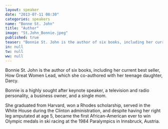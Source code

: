 ```yaml
---
layout: speaker
date: "2013-07-11 08:30"
categories: speakers
name: "Bonne St. John"
title: "Author"
image: "St.John_Bonnie.jpeg"
published: true
teaser: "Bonnie St. John is the author of six books, including her current best seller, How Great Women Lead, which she co-authored with her teenage daughter, Darcy."
in: null
tw: null
ww: null
---
```

Bonnie St. John is the author of six books, including her current best seller, How Great Women Lead, which she co-authored with her teenage daughter, Darcy.  

Bonnie is a highly sought after keynote speaker, a television and radio personality, a business owner, and a single mom. 

She graduated from Harvard, won a Rhodes scholarship, served in the White House during the Clinton administration, and despite having her right leg amputated at age 5, became the first African-American ever to win Olympic medals in ski racing at the 1984 Paralympics in Innsbruck, Austria.